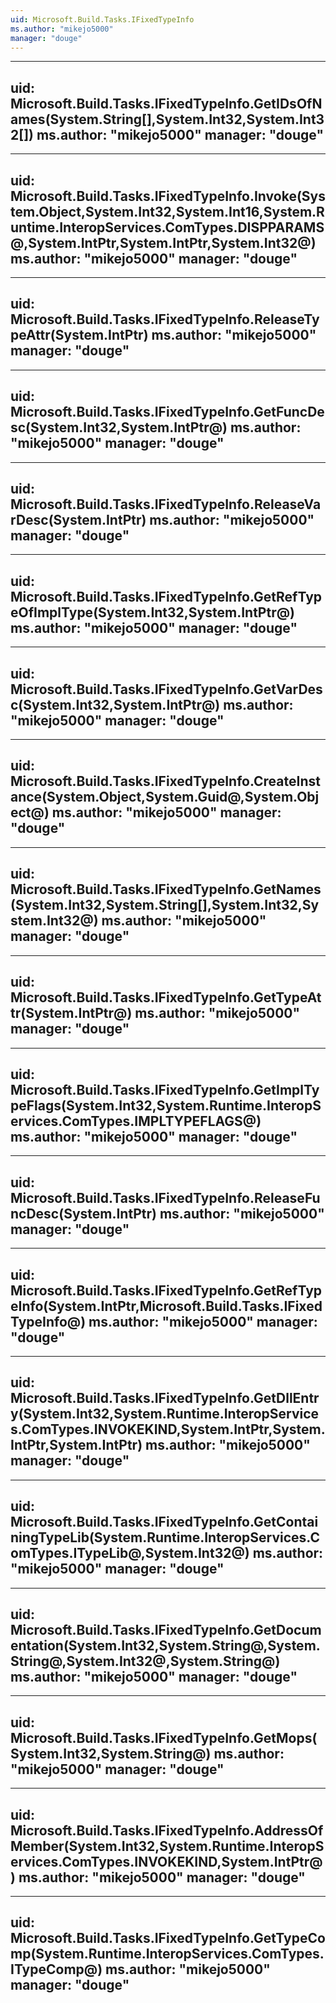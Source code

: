 ```yaml
---
uid: Microsoft.Build.Tasks.IFixedTypeInfo
ms.author: "mikejo5000"
manager: "douge"
---
```


---
uid: Microsoft.Build.Tasks.IFixedTypeInfo.GetIDsOfNames(System.String[],System.Int32,System.Int32[])
ms.author: "mikejo5000"
manager: "douge"
---

---
uid: Microsoft.Build.Tasks.IFixedTypeInfo.Invoke(System.Object,System.Int32,System.Int16,System.Runtime.InteropServices.ComTypes.DISPPARAMS@,System.IntPtr,System.IntPtr,System.Int32@)
ms.author: "mikejo5000"
manager: "douge"
---

---
uid: Microsoft.Build.Tasks.IFixedTypeInfo.ReleaseTypeAttr(System.IntPtr)
ms.author: "mikejo5000"
manager: "douge"
---

---
uid: Microsoft.Build.Tasks.IFixedTypeInfo.GetFuncDesc(System.Int32,System.IntPtr@)
ms.author: "mikejo5000"
manager: "douge"
---

---
uid: Microsoft.Build.Tasks.IFixedTypeInfo.ReleaseVarDesc(System.IntPtr)
ms.author: "mikejo5000"
manager: "douge"
---

---
uid: Microsoft.Build.Tasks.IFixedTypeInfo.GetRefTypeOfImplType(System.Int32,System.IntPtr@)
ms.author: "mikejo5000"
manager: "douge"
---

---
uid: Microsoft.Build.Tasks.IFixedTypeInfo.GetVarDesc(System.Int32,System.IntPtr@)
ms.author: "mikejo5000"
manager: "douge"
---

---
uid: Microsoft.Build.Tasks.IFixedTypeInfo.CreateInstance(System.Object,System.Guid@,System.Object@)
ms.author: "mikejo5000"
manager: "douge"
---

---
uid: Microsoft.Build.Tasks.IFixedTypeInfo.GetNames(System.Int32,System.String[],System.Int32,System.Int32@)
ms.author: "mikejo5000"
manager: "douge"
---

---
uid: Microsoft.Build.Tasks.IFixedTypeInfo.GetTypeAttr(System.IntPtr@)
ms.author: "mikejo5000"
manager: "douge"
---

---
uid: Microsoft.Build.Tasks.IFixedTypeInfo.GetImplTypeFlags(System.Int32,System.Runtime.InteropServices.ComTypes.IMPLTYPEFLAGS@)
ms.author: "mikejo5000"
manager: "douge"
---

---
uid: Microsoft.Build.Tasks.IFixedTypeInfo.ReleaseFuncDesc(System.IntPtr)
ms.author: "mikejo5000"
manager: "douge"
---

---
uid: Microsoft.Build.Tasks.IFixedTypeInfo.GetRefTypeInfo(System.IntPtr,Microsoft.Build.Tasks.IFixedTypeInfo@)
ms.author: "mikejo5000"
manager: "douge"
---

---
uid: Microsoft.Build.Tasks.IFixedTypeInfo.GetDllEntry(System.Int32,System.Runtime.InteropServices.ComTypes.INVOKEKIND,System.IntPtr,System.IntPtr,System.IntPtr)
ms.author: "mikejo5000"
manager: "douge"
---

---
uid: Microsoft.Build.Tasks.IFixedTypeInfo.GetContainingTypeLib(System.Runtime.InteropServices.ComTypes.ITypeLib@,System.Int32@)
ms.author: "mikejo5000"
manager: "douge"
---

---
uid: Microsoft.Build.Tasks.IFixedTypeInfo.GetDocumentation(System.Int32,System.String@,System.String@,System.Int32@,System.String@)
ms.author: "mikejo5000"
manager: "douge"
---

---
uid: Microsoft.Build.Tasks.IFixedTypeInfo.GetMops(System.Int32,System.String@)
ms.author: "mikejo5000"
manager: "douge"
---

---
uid: Microsoft.Build.Tasks.IFixedTypeInfo.AddressOfMember(System.Int32,System.Runtime.InteropServices.ComTypes.INVOKEKIND,System.IntPtr@)
ms.author: "mikejo5000"
manager: "douge"
---

---
uid: Microsoft.Build.Tasks.IFixedTypeInfo.GetTypeComp(System.Runtime.InteropServices.ComTypes.ITypeComp@)
ms.author: "mikejo5000"
manager: "douge"
---
